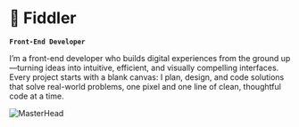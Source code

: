 
# 🦩 Fiddler

**`Front-End Developer`**


I’m a front-end developer who builds digital experiences from the ground up—turning ideas into intuitive, efficient, and visually compelling interfaces. Every project starts with a blank canvas: I plan, design, and code solutions that solve real-world problems, one pixel and one line of clean, thoughtful code at a time.


![MasterHead](https://i.pinimg.com/originals/25/4c/3a/254c3ab0cbf821a1dd0b558c57269238.gif?alt=media&token=91c0c7b2-93c3-4029-b011-1a8703c5730d)

